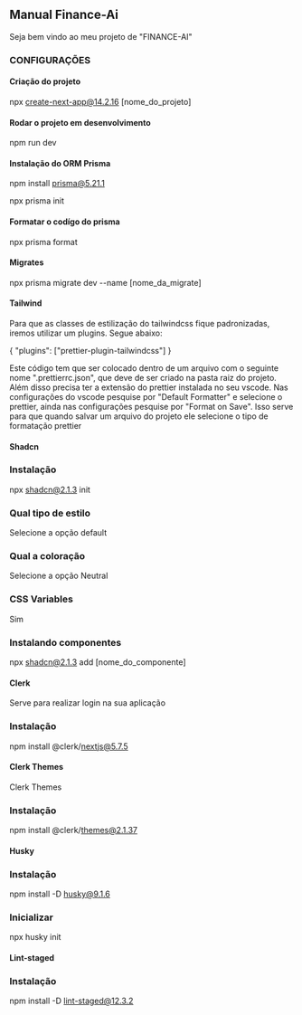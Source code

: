 ## Manual Finance-Ai

Seja bem vindo ao meu projeto de "FINANCE-AI"

### CONFIGURAÇÕES
#### Criação do projeto
npx create-next-app@14.2.16 [nome_do_projeto]

#### Rodar o projeto em desenvolvimento
npm run dev

#### Instalação do ORM Prisma
npm install prisma@5.21.1

npx prisma init

#### Formatar o codígo do prisma
npx prisma format

#### Migrates
npx prisma migrate dev --name [nome_da_migrate]

#### Tailwind
Para que as classes de estilização do tailwindcss fique padronizadas, iremos utilizar um plugins. Segue abaixo:

{
    "plugins": ["prettier-plugin-tailwindcss"]
}

Este código tem que ser colocado dentro de um arquivo com o seguinte nome ".prettierrc.json", que deve de ser criado na pasta raiz do projeto. Além disso precisa ter a extensão do prettier instalada no seu vscode.
Nas configurações do vscode pesquise por "Default Formatter" e selecione o prettier, ainda nas configurações pesquise por "Format on Save".
Isso serve para que quando salvar um arquivo do projeto ele selecione o tipo de formatação prettier

#### Shadcn
### Instalação
npx shadcn@2.1.3 init

### Qual tipo de estilo
Selecione a opção default

### Qual a coloração
Selecione a opção Neutral

### CSS Variables
Sim

### Instalando componentes
npx shadcn@2.1.3 add [nome_do_componente]

#### Clerk
Serve para realizar login na sua aplicação

### Instalação
npm install @clerk/nextjs@5.7.5

#### Clerk Themes
Clerk Themes

### Instalação
npm install @clerk/themes@2.1.37

#### Husky
### Instalação
npm install -D husky@9.1.6

### Inicializar
npx husky init

#### Lint-staged
### Instalação
npm install -D lint-staged@12.3.2
